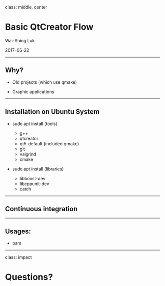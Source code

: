 class: middle, center

# Basic QtCreator Flow

Wai-Shing Luk

2017-06-22

---

## Why?

-   Old projects (which use qmake)

-   Graphic applications

---

## Installation on Ubuntu System

- sudo apt install (tools)
    - g++
    - qtcreator
    - qt5-default (included qmake)
    - git
    - valgrind
    - cmake

- sudo apt install (libraries)
    - libboost-dev
    - libcppunit-dev
    - catch

---

## Continuous integration

---

## Usages:

-   psm

---

class: impact

Questions?
==========
